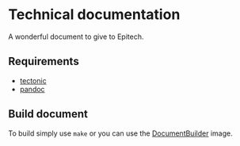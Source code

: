 # Technical documentation

A wonderful document to give to Epitech.

## Requirements
  - [tectonic](https://tectonic-typesetting.github.io/en-US/)
  - [pandoc](https://pandoc.org)

## Build document

To build simply use `make` or you can use the
[DocumentBuilder](https://github.com/PizziPayment/DocumentBuilder) image.
